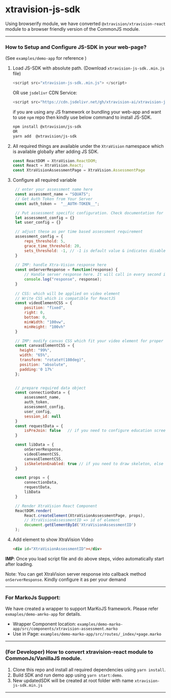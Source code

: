 # xtravision-js-sdk


Using browserify module, we have converted `@xtravision/xtravision-react` module to a browser friendly version of the CommonJS module.

---

### How to Setup and Configure JS-SDK in your web-page?  
 (See `examples/demo-app` for reference )  

 1. Load JS-SDK with absolute path. (Download `xtravision-js-sdk..min.js` file)
    ```javascript
    <script src="xtravision-js-sdk..min.js"> </script>
    ```
    OR use `jsdelivr` CDN Service:
    
    ```javascript
    <script src="https://cdn.jsdelivr.net/gh/xtravision-ai/xtravision-js-SDK@2.1.0/xtravision-js-sdk.min.js"> </script>
    ```
    if you are using any JS framework or bundling your web-app and want to use `npm` repo then kindly use below command to install JS-SDK.
    ```bash
    npm install @xtravision/js-sdk
    OR
    yarn add  @xtravision/js-sdk
    ```
   
 2. All required things are available under the `XtraVision` namespace which is available globally after adding JS SDK. 

    ```javascript
    const ReactDOM = XtraVision.ReactDOM;
    const React = XtraVision.React;
    const XtraVisionAssessmentPage = XtraVision.AssessmentPage
    ```
3. Configure all required variable

   ```javascript
    // enter your assessment name here
    const assessment_name = "SQUATS"; 
    // Get Auth Token from Your Server
    const auth_token =  "__AUTH-TOKEN__"; 

    // Put assessment specific configuration. Check documentation for further details
    let assessment_config = {} 
    let user_config = {} 

    // adjust these as per time based assessment requirement 
    assessment_config = {
        reps_threshold: 5,
        grace_time_threshold: 20,
        sets_threshold: -1, // -1 is default value & indicates disabled. 
    }
    
    // IMP: handle Xtra-Vision response here
    const onServerResponse = function(response) {
        // Handle server response here. It will call in every second in ideal situation.
        console.log("response", response);
    }
    
    // CSS: which will be applied on video element
    // Write CSS which is compatible for ReactJS
    const videoElementCSS = {
        position: "fixed",
        right: 0,
        bottom: 0,
        minWidth: "100vw",
        minHeight: "100vh"
    }

    // IMP: modify canvas CSS which fit your video element for proper alignment
    const canvasElementCSS = {
      height: "99%",
      width: "65%", 
      transform: "rotateY(180deg)",
      position: "absolute",
      padding:'0 17%'
    };


    // prepare required data object
    const connectionData = {
        assessment_name,
        auth_token,
        assessment_config,
        user_config,
        session_id: null
    }
    const requestData = {
        isPreJoin: false   // if you need to configure education screen then use this, else set to False
    }

    const libData = {
        onServerResponse, 
        videoElementCSS,
        canvasElementCSS,
        isSkeletonEnabled: true // if you need to draw skeleton, else false
    }

    const props = {
        connectionData, 
        requestData,
        libData
    }

    // Render XtraVision React Component
    ReactDOM.render(
        React.createElement(XtraVisionAssessmentPage, props),
        // XtraVisionAssessmentID => id of element
        document.getElementById('XtraVisionAssessmentID') 
    );
   ```

4. Add element to show XtraVision Video

   ```html
   <div id="XtraVisionAssessmentID"></div>
   ```

**IMP**: Once you load script file and do above steps, video automatically start after loading. 


Note: You can get XtraVision server response into callback method `onServerResponse`. Kindly configure it as per your demand


----


### For MarkoJs Support:

We have created a wrapper to support MarKoJS framework. Please refer `exmaples/demo-amrko-app` for details.  
-  Wrapper Component location: `examples/demo-marko-app/src/components/xtravision-assessment.marko`
- Use in Page: `examples/demo-marko-app/src/routes/_index/+page.marko`


----

### (For Developer) How to convert xtravision-react module to CommonJs/VanillaJS module. 

   1. Clone this repo and install all required dependencies using `yarn install`.  
   2. Build SDK and run demo app using `yarn start:demo`.  
   3. New updatedSDK will be created at root folder with name `xtravision-js-sdk.min.js`   

----